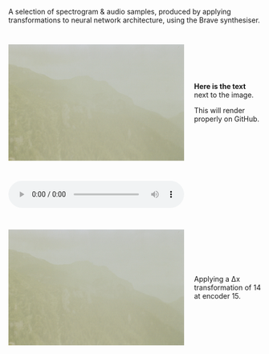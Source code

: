 <!-- Render the images and descriptions side by side -->

A selection of spectrogram & audio samples, produced by applying transformations to neural network architecture, using the Brave synthesiser. 

<div style="display: flex; align-items: center; margin-bottom: 40px; margin-top: 40px;">
  <img src="spectrograms/sample.jpg" alt="Example" style="width: 350px; margin-right: 20px;">
  <div>
    <p><strong>Here is the text</strong> next to the image.</p>
    <p>This will render properly on GitHub.</p>
  </div>
</div>

<audio controls style="width: 350px;">
  <source src="audio/sample.wav" type="audio/mpeg">
  Your browser does not support the audio element.
</audio>

<div style="display: flex; align-items: center; margin-bottom: 40px; margin-top: 40px;">
  <img src="spectrograms/sample.jpg" alt="Example" style="width: 350px; margin-right: 20px;">
  <div>
    <p>Applying a &Delta;x transformation of 14 at encoder 15.</p>
  </div>
</div>
